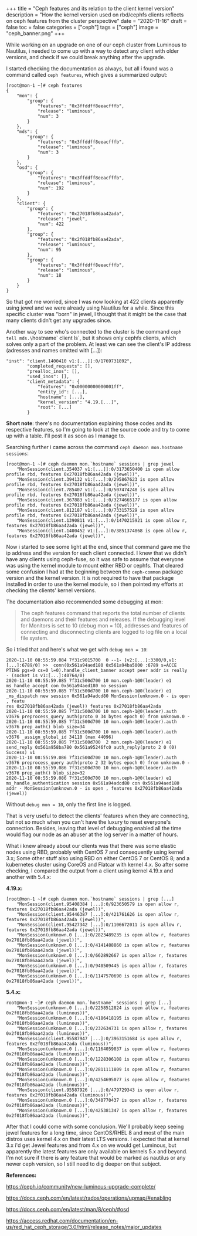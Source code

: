 +++
title = "Ceph features and its relation to the client kernel version"
description = "How the kernel version used on rbd/cephfs clients reflects on ceph features from the cluster perspective"
date = "2020-11-16"
draft = false
toc = false
categories = ["ceph"]
tags = ["ceph"]
image = "ceph_banner.png"
+++

While working on an upgrade on one of our ceph cluster from Luminous to Nautilus, i needed to come up with a way to detect any client with older versions, and check if we could break anything after the upgrade.
<!--more--->  
I started checking the documentation as always, but all i found was a command called `ceph features`, which gives a summarized output:

```
[root@mon-1 ~]# ceph features
{
    "mon": {
        "group": {
            "features": "0x3ffddff8eeacfffb",
            "release": "luminous",
            "num": 3
        }
    },
    "mds": {
        "group": {
            "features": "0x3ffddff8eeacfffb",
            "release": "luminous",
            "num": 3
        }
    },
    "osd": {
        "group": {
            "features": "0x3ffddff8eeacfffb",
            "release": "luminous",
            "num": 192
        }
    },
    "client": {
        "group": {
            "features": "0x27018fb86aa42ada",
            "release": "jewel",
            "num": 422
        },
        "group": {
            "features": "0x2f018fb86aa42ada",
            "release": "luminous",
            "num": 95
        },
        "group": {
            "features": "0x3ffddff8eeacfffb",
            "release": "luminous",
            "num": 18
        }
    }
}
```

So that got me worried, since I was now looking at 422 clients apparently using jewel and we were already using Nautilus for a while. Since this specific cluster was "born" in jewel, I thought that it might be the case that many clients didn't get any upgrades since.

Another way to see who's connected to the cluster is the command `ceph tell mds.\`hostname\` client ls`, but it shows only cephfs clients, which solves only a part of the problem. At least we can see the client's IP address (adresses and names omitted with [...]):

```
"inst": "client.1400410 v1:[...]]:0/1769731892",
        "completed_requests": [],
        "prealloc_inos": [],
        "used_inos": [],
        "client_metadata": {
            "features": "0x00000000000001ff",
            "entity_id": [...],
            "hostname": [...],
            "kernel_version": "4.19.[...]",
            "root": [...]
        }
```

**Short note**: there's no documentation explaining those codes and its respective features, so I'm going to look at the source code and try to come up with a table. I'll post it as soon as I manage to.

Searching further i came across the command `ceph daemon mon.hostname sessions`:

```
[root@mon-1 ~]# ceph daemon mon.`hostname` sessions | grep jewel
    "MonSession(client.354037 v1:[...]]:0/3173650400 is open allow profile rbd, features 0x27018fb86aa42ada (jewel))",
    "MonSession(client.394132 v1:[...]:0/295867623 is open allow profile rbd, features 0x27018fb86aa42ada (jewel))",
    "MonSession(client.785407 v1:[...]:0/507474248 is open allow profile rbd, features 0x27018fb86aa42ada (jewel))",
    "MonSession(client.367883 v1:[...]:0/3274665177 is open allow profile rbd, features 0x27018fb86aa42ada (jewel))",
    "MonSession(client.812187 v1:[...]:0/733157529 is open allow profile rbd, features 0x27018fb86aa42ada (jewel))",
    "MonSession(client.1390811 v1:[...]:0/1470215921 is open allow r, features 0x27018fb86aa42ada (jewel))",
    "MonSession(client.1400452 v1:[...]:0/3851374868 is open allow r, features 0x27018fb86aa42ada (jewel))",
```

Now i started to see some light at the end, since that command gave me the ip address and the version for each client connected. I knew that we didn't have any clients using ceph-fuse, so it was safe to assume that everyone was using the kernel module to mount either RBD or cephfs. That cleared some confusion I had at the beginning between the `ceph-common` package version and the kernel version. It is not required to have that package installed in order to use the kernel module, so i then pointed my efforts at checking the clients' kernel versions.

The documentation also recommended some debugging at mon:

> The ceph features command that reports the total number of clients and daemons and their features and releases.
> If the debugging level for Monitors is set to 10 (debug mon = 10), addresses and features of connecting and disconnecting clients are logged to log file on a local file system.

So i tried that and here's what we get with `debug mon = 10`:

```
2020-11-10 08:55:59.084 7f31c9015700  0 --1- [v2:[...]:3300/0,v1:[...]:6789/0] >>  conn(0x561a94aed180 0x561a94ba5000 :6789 s=ACCE
PTING pgs=0 cs=0 l=0).handle_client_banner accept peer addr is really - (socket is v1:[...]:40764/0)
2020-11-10 08:55:59.085 7f31c500d700 10 mon.ceph-1@0(leader) e1 ms_handle_accept con 0x561a94aed180 no session
2020-11-10 08:55:59.085 7f31c500d700 10 mon.ceph-1@0(leader) e1 _ms_dispatch new session 0x561a94adcd80 MonSession(unknown.0 - is open , featu
res 0x27018fb86aa42ada (jewel)) features 0x27018fb86aa42ada
2020-11-10 08:55:59.085 7f31c500d700 10 mon.ceph-1@0(leader).auth v3676 preprocess_query auth(proto 0 34 bytes epoch 0) from unknown.0 -
2020-11-10 08:55:59.085 7f31c500d700 10 mon.ceph-1@0(leader).auth v3676 prep_auth() blob_size=34
2020-11-10 08:55:59.085 7f31c500d700 10 mon.ceph-1@0(leader).auth v3676 _assign_global_id 34110 (max 44096)
2020-11-10 08:55:59.085 7f31c500d700  2 mon.ceph-1@0(leader) e1 send_reply 0x561a958ba780 0x561a95246fc0 auth_reply(proto 2 0 (0) Success) v1
2020-11-10 08:55:59.086 7f31c500d700 10 mon.ceph-1@0(leader).auth v3676 preprocess_query auth(proto 2 32 bytes epoch 0) from unknown.0 -
2020-11-10 08:55:59.086 7f31c500d700 10 mon.ceph-1@0(leader).auth v3676 prep_auth() blob_size=32
2020-11-10 08:55:59.086 7f31c500d700 10 mon.ceph-1@0(leader) e1 ms_handle_authentication session 0x561a94adcd80 con 0x561a94aed180 addr - MonSession(unknown.0 - is open , features 0x27018fb86aa42ada (jewel))
```

Without `debug mon = 10`, only the first line is logged.

That is very useful to detect the clients' features when they are connecting, but not so much when you can't have the luxury to reset everyone's connection. Besides, leaving that level of debugging enabled all the time would flag our node as an abuser at the log server in a matter of hours.

What i knew already about our clients was that there was some elastic nodes using RBD, probably with CentOS 7 and consequently using kernel 3.x; Some other stuff also using RBD on either CentOS 7 or CentOS 8; and a kubernetes cluster using CoreOS and Flatcar with kernel 4.x. So after some checking, I compared the output from a client using kernel 4.19.x and another with 5.4.x:

**4.19.x:**
```
[root@mon-1 ~]# ceph daemon mon.`hostname` sessions | grep [...]
    "MonSession(client.95408384 [...]:0/923650579 is open allow r, features 0x27018fb86aa42ada (jewel))",
    "MonSession(client.95446387 [...]:0/421761626 is open allow r, features 0x27018fb86aa42ada (jewel))",
    "MonSession(client.95427342 [...]:0/1106672011 is open allow r, features 0x27018fb86aa42ada (jewel))",
    "MonSession(unknown.0 [...]:0/2823489235 is open allow r, features 0x27018fb86aa42ada (jewel))",
    "MonSession(unknown.0 [...]:0/4141488860 is open allow r, features 0x27018fb86aa42ada (jewel))",
    "MonSession(unknown.0 [...]:0/662892667 is open allow r, features 0x27018fb86aa42ada (jewel))",
    "MonSession(unknown.0 [...]:0/940509445 is open allow r, features 0x27018fb86aa42ada (jewel))",
    "MonSession(unknown.0 [...]:0/1147570690 is open allow r, features 0x27018fb86aa42ada (jewel))",
```

**5.4.x:**
```
root@mon-1 ~]# ceph daemon mon.`hostname` sessions | grep [...]
    "MonSession(unknown.0 [...]:0/2258512824 is open allow r, features 0x2f018fb86aa42ada (luminous))",
    "MonSession(unknown.0 [...]:0/4186418195 is open allow r, features 0x2f018fb86aa42ada (luminous))",
    "MonSession(unknown.0 [...]:0/232634731 is open allow r, features 0x2f018fb86aa42ada (luminous))",
    "MonSession(client.95587947 [...]:0/3963151684 is open allow r, features 0x2f018fb86aa42ada (luminous))",
    "MonSession(unknown.0 [...]:0/1164059037 is open allow r, features 0x2f018fb86aa42ada (luminous))",
    "MonSession(unknown.0 [...]:0/1228306108 is open allow r, features 0x2f018fb86aa42ada (luminous))",
    "MonSession(unknown.0 [...]:0/2811111809 is open allow r, features 0x2f018fb86aa42ada (luminous))",
    "MonSession(unknown.0 [...]:0/4254695077 is open allow r, features 0x2f018fb86aa42ada (luminous))",
    "MonSession(client.95587926 [...]:0/479729343 is open allow r, features 0x2f018fb86aa42ada (luminous))",
    "MonSession(unknown.0 [...]:0/340770437 is open allow r, features 0x2f018fb86aa42ada (luminous))",
    "MonSession(unknown.0 [...]:0/425381347 is open allow r, features 0x2f018fb86aa42ada (luminous))",
```

After that I could come with some conclusion. We'll probably keep seeing jewel features for a long time, since CentOS/RHEL 8 and most of the main distros uses kernel 4.x on their latest LTS versions. I expected that at kernel 3.x i'd get Jewel features and from 4.x on we would get Luminous, but apparently the latest features are only available on kernels 5.x and beyond. I'm not sure if there is any feature that would be marked as nautilus or any newer ceph version, so I still need to dig deeper on that subject.

**References:**

https://ceph.io/community/new-luminous-upgrade-complete/

https://docs.ceph.com/en/latest/rados/operations/upmap/#enabling

https://docs.ceph.com/en/latest/man/8/ceph/#osd

https://access.redhat.com/documentation/en-us/red_hat_ceph_storage/3.0/html/release_notes/major_updates